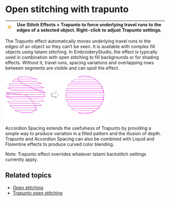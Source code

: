 # Open stitching with trapunto

| ![Trapunto.png](assets/Trapunto.png) | Use Stitch Effects > Trapunto to force underlying travel runs to the edges of a selected object. Right-click to adjust Trapunto settings. |
| ------------------------------------ | ----------------------------------------------------------------------------------------------------------------------------------------- |

The Trapunto effect automatically moves underlying travel runs to the edges of an object so they can’t be seen. It is available with complex fill objects using tatami stitching. In EmbroideryStudio, the effect is typically used in combination with open stitching to fill backgrounds or for shading effects. Without it, travel runs, spacing variations and overlapping rows between segments are visible and can spoil the effect.

![summary_-_create00117.png](assets/summary_-_create00117.png)

Accordion Spacing extends the usefulness of Trapunto by providing a simple way to produce variation in a filled pattern and the illusion of depth. Trapunto and Accordion Spacing can also be combined with Liquid and Florentine effects to produce curved color blending.

Note: Trapunto effect overrides whatever tatami backstitch settings currently apply.

## Related topics

- [Open stitching](../../Decorative/specialty/Open_stitching)
- [Trapunto open stitching](../../Decorative/specialty/Trapunto_open_stitching)
